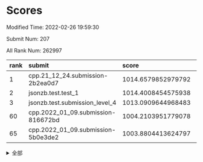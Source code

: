 # Scores

Modified Time: 2022-02-26 19:59:30

Submit Num: 207

All Rank Num: 262997

| rank |               submit               |       score        |       sigma        | pk_num |
| :--- | :--------------------------------- | :----------------- | :----------------- | :----- |
| 1    | cpp.21_12_24.submission-2b2ea0d7   | 1014.6579852979792 | 0.8557282067549331 | 5080   |
| 2    | jsonzb.test.test_1                 | 1014.4008454575938 | 0.8814640537949473 | 5084   |
| 3    | jsonzb.test.submission_level_4     | 1013.0909644968483 | 0.8048077209428536 | 5077   |
| 60   | cpp.2022_01_09.submission-816672bd | 1004.2103951779078 | 0.7022522143842044 | 5081   |
| 65   | cpp.2022_01_09.submission-5b0e3de2 | 1003.8804413624797 | 0.7112790797123075 | 5076   |


<details>
<summary>全部</summary>

| rank |                 submit                 |       score        |       sigma        | pk_num |
| :--- | :------------------------------------- | :----------------- | :----------------- | :----- |
| 1    | cpp.21_12_24.submission-2b2ea0d7       | 1014.6579852979792 | 0.8557282067549331 | 5080   |
| 2    | jsonzb.test.test_1                     | 1014.4008454575938 | 0.8814640537949473 | 5084   |
| 3    | jsonzb.test.submission_level_4         | 1013.0909644968483 | 0.8048077209428536 | 5077   |
| 4    | gobigger.level_3.submission_level_3_29 | 1011.9403200889076 | 0.7729476463373293 | 5080   |
| 5    | gobigger.level_3.submission_level_3_47 | 1011.509026694573  | 0.771371468492086  | 5088   |
| 6    | gobigger.level_3.submission_level_3_34 | 1011.3119908934901 | 0.7926848276865224 | 5087   |
| 7    | gobigger.level_3.submission_level_3_27 | 1011.0935990601895 | 0.7733053153015335 | 5080   |
| 8    | gobigger.level_3.submission_level_3_46 | 1011.0586070156303 | 0.7767096690639345 | 5079   |
| 9    | gobigger.level_3.submission_level_3_4  | 1010.9806813652212 | 0.7656352234457537 | 5080   |
| 10   | gobigger.level_3.submission_level_3_35 | 1010.8652936114894 | 0.7575827238478426 | 5081   |
| 11   | gobigger.level_3.submission_level_3_38 | 1010.7263941389755 | 0.7527100408643602 | 5082   |
| 12   | gobigger.level_3.submission_level_3_8  | 1010.7145423061703 | 0.7700925732809552 | 5083   |
| 13   | gobigger.level_3.submission_level_3_2  | 1010.6793207626678 | 0.7747321692797006 | 5084   |
| 14   | gobigger.level_3.submission_level_3_15 | 1010.6268683392523 | 0.7692251079626597 | 5078   |
| 15   | gobigger.level_3.submission_level_3_19 | 1010.5939236768263 | 0.7525023881993931 | 5082   |
| 16   | gobigger.level_3.submission_level_3_5  | 1010.5935780434423 | 0.7557714681965135 | 5080   |
| 17   | gobigger.level_3.submission_level_3_32 | 1010.5587194821226 | 0.7715243574590666 | 5082   |
| 18   | gobigger.level_3.submission_level_3_14 | 1010.4520572091677 | 0.7662189579676492 | 5083   |
| 19   | gobigger.level_3.submission_level_3_3  | 1010.3997433694248 | 0.7535011139142845 | 5080   |
| 20   | gobigger.level_3.submission_level_3_17 | 1010.3924723538933 | 0.7748166135915516 | 5083   |
| 21   | gobigger.level_3.submission_level_3_28 | 1010.378232202574  | 0.7570065466247731 | 5082   |
| 22   | gobigger.level_3.submission_level_3_36 | 1010.3604145263602 | 0.7663338985437465 | 5080   |
| 23   | gobigger.level_3.submission_level_3_26 | 1010.3176104963264 | 0.76983535863365   | 5080   |
| 24   | gobigger.level_3.submission_level_3_12 | 1010.2193641065295 | 0.7785496022690038 | 5084   |
| 25   | gobigger.level_3.submission_level_3_23 | 1010.1304517676065 | 0.7491132861726131 | 5079   |
| 26   | gobigger.level_3.submission_level_3_11 | 1010.0305680323481 | 0.7344046672014045 | 5084   |
| 27   | gobigger.level_3.submission_level_3_41 | 1009.9407366267098 | 0.7585055612084879 | 5081   |
| 28   | gobigger.level_3.submission_level_3_37 | 1009.8833744742452 | 0.7550509038037022 | 5086   |
| 29   | gobigger.level_3.submission_level_3_20 | 1009.8765007474409 | 0.7623298998752805 | 5085   |
| 30   | gobigger.level_3.submission_level_3_9  | 1009.8246803140221 | 0.7463520787902517 | 5078   |
| 31   | gobigger.level_3.submission_level_3_21 | 1009.8068582817587 | 0.7595439119358164 | 5079   |
| 32   | gobigger.level_3.submission_level_3_33 | 1009.625971644701  | 0.7749853865883842 | 5079   |
| 33   | gobigger.level_3.submission_level_3_39 | 1009.6163681785365 | 0.7614449566575819 | 5082   |
| 34   | gobigger.level_3.submission_level_3_10 | 1009.5688804082837 | 0.7365749772777439 | 5083   |
| 35   | gobigger.level_3.submission_level_3_42 | 1009.5471323542399 | 0.7673354071079339 | 5082   |
| 36   | gobigger.level_3.submission_level_3_18 | 1009.5381706186478 | 0.7552800902841595 | 5084   |
| 37   | gobigger.level_3.submission_level_3_44 | 1009.5123129508147 | 0.7462483835154348 | 5087   |
| 38   | gobigger.level_3.submission_level_3_1  | 1009.4945890190498 | 0.759724024576776  | 5085   |
| 39   | gobigger.level_3.submission_level_3_31 | 1009.4848443316982 | 0.7817703845598212 | 5076   |
| 40   | gobigger.level_3.submission_level_3_40 | 1009.4428636672818 | 0.775302004779203  | 5082   |
| 41   | gobigger.level_3.submission_level_3_45 | 1009.3704401390214 | 0.7540071411402693 | 5091   |
| 42   | gobigger.level_3.submission_level_3_48 | 1009.1441236905598 | 0.7365500774360229 | 5083   |
| 43   | gobigger.level_3.submission_level_3_22 | 1009.1003693403006 | 0.7517711041662666 | 5083   |
| 44   | gobigger.level_3.submission_level_3_0  | 1009.0632462012042 | 0.7578957424348859 | 5084   |
| 45   | gobigger.level_3.submission_level_3_25 | 1009.0401684219838 | 0.7432107168526859 | 5078   |
| 46   | gobigger.level_3.submission_level_3_13 | 1008.9360403758066 | 0.7617533370472576 | 5083   |
| 47   | gobigger.level_3.submission_level_3_49 | 1008.853600287602  | 0.7342089141753604 | 5083   |
| 48   | gobigger.level_3.submission_level_3_43 | 1008.7530843862638 | 0.7443212465800179 | 5083   |
| 49   | gobigger.level_3.submission_level_3_30 | 1008.6972060611756 | 0.7277225187820703 | 5083   |
| 50   | gobigger.level_3.submission_level_3_6  | 1008.6632338009802 | 0.7422565792047394 | 5082   |
| 51   | gobigger.level_3.submission_level_3_24 | 1008.626469064273  | 0.7460033804740634 | 5084   |
| 52   | gobigger.level_3.submission_level_3_16 | 1008.6185758598367 | 0.7581058323551597 | 5083   |
| 53   | gobigger.level_3.submission_level_3_7  | 1008.1226474108727 | 0.7282536894957098 | 5083   |
| 54   | gobigger.level_1.submission_level_1_26 | 1004.8273018244545 | 0.7188950439071013 | 5081   |
| 55   | gobigger.level_1.submission_level_1_14 | 1004.6806043878345 | 0.7135940649667979 | 5081   |
| 56   | gobigger.level_1.submission_level_1_4  | 1004.604468487045  | 0.7228544457048937 | 5085   |
| 57   | gobigger.level_1.submission_level_1_15 | 1004.5041709403685 | 0.7137902978346138 | 5080   |
| 58   | gobigger.level_1.submission_level_1_2  | 1004.3290365330027 | 0.7149157696915571 | 5081   |
| 59   | gobigger.level_1.submission_level_1_1  | 1004.3149297505698 | 0.7109069916098818 | 5079   |
| 60   | cpp.2022_01_09.submission-816672bd     | 1004.2103951779078 | 0.7022522143842044 | 5081   |
| 61   | gobigger.level_1.submission_level_1_45 | 1004.1719584457912 | 0.7076727852484137 | 5087   |
| 62   | gobigger.level_1.submission_level_1_29 | 1004.1116146562136 | 0.7165114583063131 | 5078   |
| 63   | gobigger.level_1.submission_level_1_46 | 1004.0918545776842 | 0.7166546850868897 | 5080   |
| 64   | gobigger.level_1.submission_level_1_37 | 1003.8943117256738 | 0.7191561229606963 | 5081   |
| 65   | cpp.2022_01_09.submission-5b0e3de2     | 1003.8804413624797 | 0.7112790797123075 | 5076   |
| 66   | gobigger.level_1.submission_level_1_47 | 1003.8243682889522 | 0.7178722655662326 | 5078   |
| 67   | gobigger.level_1.submission_level_1_7  | 1003.7733744907181 | 0.7114387360045559 | 5085   |
| 68   | gobigger.level_1.submission_level_1_27 | 1003.7229929705302 | 0.7237943370933972 | 5079   |
| 69   | gobigger.level_1.submission_level_1_3  | 1003.6960862952176 | 0.7107481259721704 | 5081   |
| 70   | gobigger.level_1.submission_level_1_41 | 1003.6653878134734 | 0.7197328724359725 | 5082   |
| 71   | gobigger.level_1.submission_level_1_33 | 1003.6451542057474 | 0.7201530945741197 | 5082   |
| 72   | gobigger.level_1.submission_level_1_42 | 1003.6385863135139 | 0.7091106426142486 | 5086   |
| 73   | gobigger.level_1.submission_level_1_19 | 1003.6168086843642 | 0.7121323462556678 | 5087   |
| 74   | gobigger.level_1.submission_level_1_6  | 1003.5791200275455 | 0.7181436929092997 | 5080   |
| 75   | gobigger.level_1.submission_level_1_35 | 1003.5291348774208 | 0.7175972464025089 | 5086   |
| 76   | gobigger.level_1.submission_level_1_21 | 1003.5212906817206 | 0.7118914026686054 | 5078   |
| 77   | gobigger.level_1.submission_level_1_5  | 1003.480889207165  | 0.7145430042129719 | 5076   |
| 78   | gobigger.level_1.submission_level_1_17 | 1003.4658689868667 | 0.720450738655555  | 5086   |
| 79   | gobigger.level_1.submission_level_1_32 | 1003.4379599450316 | 0.7077337658293594 | 5083   |
| 80   | gobigger.level_1.submission_level_1_12 | 1003.3444613770805 | 0.717048346252883  | 5081   |
| 81   | gobigger.level_1.submission_level_1_49 | 1003.309659334457  | 0.7219718757105272 | 5079   |
| 82   | gobigger.level_1.submission_level_1_43 | 1003.246259719287  | 0.7086713353687412 | 5076   |
| 83   | gobigger.level_1.submission_level_1_0  | 1003.2199922390816 | 0.7212270386857729 | 5081   |
| 84   | gobigger.level_1.submission_level_1_22 | 1003.1912721238318 | 0.7117446530632741 | 5083   |
| 85   | gobigger.level_1.submission_level_1_30 | 1003.1777817495371 | 0.7176124474489181 | 5081   |
| 86   | gobigger.level_1.submission_level_1_13 | 1003.1708015868678 | 0.7233503115694001 | 5073   |
| 87   | gobigger.level_1.submission_level_1_31 | 1003.1408415249117 | 0.7136511848856038 | 5077   |
| 88   | gobigger.level_1.submission_level_1_38 | 1003.1329901031089 | 0.7082688716744303 | 5086   |
| 89   | gobigger.level_1.submission_level_1_23 | 1003.0304978030327 | 0.723270248231842  | 5081   |
| 90   | gobigger.level_1.submission_level_1_16 | 1002.9928658063337 | 0.7331843313277839 | 5082   |
| 91   | gobigger.level_1.submission_level_1_8  | 1002.9576720334919 | 0.7234076396642739 | 5080   |
| 92   | gobigger.level_1.submission_level_1_9  | 1002.9270389882462 | 0.7208793591495952 | 5082   |
| 93   | gobigger.level_1.submission_level_1_39 | 1002.8545875057608 | 0.7182995515433825 | 5082   |
| 94   | gobigger.level_1.submission_level_1_18 | 1002.8446633797073 | 0.720828023139368  | 5078   |
| 95   | gobigger.level_1.submission_level_1_25 | 1002.7645908919102 | 0.7102916326790562 | 5081   |
| 96   | gobigger.level_1.submission_level_1_34 | 1002.7433549790987 | 0.715954787286023  | 5082   |
| 97   | gobigger.level_1.submission_level_1_10 | 1002.7192405468886 | 0.7085342640614807 | 5083   |
| 98   | gobigger.level_1.submission_level_1_20 | 1002.5610998156976 | 0.7156366987544495 | 5086   |
| 99   | gobigger.level_1.submission_level_1_36 | 1002.5405687296231 | 0.7196780914264272 | 5078   |
| 100  | gobigger.level_1.submission_level_1_40 | 1002.4503014834678 | 0.7145440891284277 | 5087   |
| 101  | gobigger.level_1.submission_level_1_44 | 1002.3572401246537 | 0.7104956485348268 | 5083   |
| 102  | gobigger.level_1.submission_level_1_24 | 1002.0943583287186 | 0.7147762170527486 | 5080   |
| 103  | gobigger.level_1.submission_level_1_28 | 1002.0001094207106 | 0.7188938944926525 | 5079   |
| 104  | gobigger.level_1.submission_level_1_48 | 1001.8987701390145 | 0.7141220690210794 | 5081   |
| 105  | gobigger.level_1.submission_level_1_11 | 1001.0748828172085 | 0.708592900648472  | 5083   |
| 106  | gobigger.random.submission_random_41   | 997.967248848724   | 0.7126247323953022 | 5084   |
| 107  | gobigger.random.submission_random_47   | 997.3703039947833  | 0.7045382750667133 | 5084   |
| 108  | gobigger.random.submission_random_28   | 997.2186423543737  | 0.7114886507623251 | 5085   |
| 109  | gobigger.random.submission_random_45   | 997.1666869055821  | 0.7040479302595686 | 5086   |
| 110  | gobigger.random.submission_random_35   | 996.9801874592582  | 0.7037958679887301 | 5076   |
| 111  | gobigger.random.submission_random_2    | 996.9601704419903  | 0.7099610923267415 | 5083   |
| 112  | gobigger.random.submission_random_15   | 996.6640454028407  | 0.6988202110565521 | 5083   |
| 113  | gobigger.random.submission_random_1    | 996.6051162019544  | 0.7006180168608817 | 5080   |
| 114  | gobigger.random.submission_random_10   | 996.5144364940236  | 0.7046583782960922 | 5086   |
| 115  | gobigger.random.submission_random_25   | 996.4936373462145  | 0.7119268821987855 | 5082   |
| 116  | gobigger.random.submission_random_20   | 996.4536809557607  | 0.7146152326400854 | 5085   |
| 117  | gobigger.random.submission_random_22   | 996.4200940566546  | 0.7258715454341609 | 5084   |
| 118  | gobigger.random.submission_random_9    | 996.353435910067   | 0.7025914857843578 | 5086   |
| 119  | gobigger.random.submission_random_26   | 996.2604286636675  | 0.7124897253988747 | 5079   |
| 120  | gobigger.random.submission_random_33   | 996.1957020541684  | 0.7141319743167913 | 5082   |
| 121  | gobigger.random.submission_random_34   | 996.1734271726643  | 0.7283072915299597 | 5079   |
| 122  | gobigger.random.submission_random_19   | 996.167127155645   | 0.7349090772090291 | 5085   |
| 123  | gobigger.random.submission_random_21   | 996.1429168841992  | 0.7210605835269704 | 5084   |
| 124  | gobigger.random.submission_random_32   | 996.1361185435898  | 0.7090293912305119 | 5082   |
| 125  | gobigger.random.submission_random_24   | 996.1283772123999  | 0.7065447446095586 | 5083   |
| 126  | gobigger.random.submission_random_0    | 996.1131040585827  | 0.725503096455421  | 5080   |
| 127  | gobigger.random.submission_random_4    | 996.0858154275433  | 0.7110175021472503 | 5083   |
| 128  | gobigger.random.submission_random_8    | 996.0511844270328  | 0.7006945552892002 | 5083   |
| 129  | gobigger.random.submission_random_36   | 996.0457310996364  | 0.7056661546639552 | 5082   |
| 130  | gobigger.random.submission_random_6    | 996.0431662317864  | 0.7114230349674308 | 5081   |
| 131  | gobigger.random.submission_random_44   | 995.9351766700427  | 0.7106997630866551 | 5078   |
| 132  | gobigger.random.submission_random_37   | 995.904842971945   | 0.7143485835616699 | 5082   |
| 133  | gobigger.random.submission_random_48   | 995.8871230923706  | 0.7091855242975953 | 5086   |
| 134  | gobigger.random.submission_random_42   | 995.8694156040228  | 0.716851952640308  | 5084   |
| 135  | gobigger.random.submission_random_13   | 995.8346096070051  | 0.7203281748166954 | 5084   |
| 136  | gobigger.random.submission_random_30   | 995.7373793591192  | 0.7014725352811544 | 5082   |
| 137  | gobigger.random.submission_random_18   | 995.7041029859836  | 0.702861797573975  | 5090   |
| 138  | gobigger.random.submission_random_43   | 995.6912659971716  | 0.7010609356973081 | 5083   |
| 139  | gobigger.random.submission_random_27   | 995.6815238512734  | 0.7076033995874553 | 5084   |
| 140  | gobigger.random.submission_random_29   | 995.637820357844   | 0.7079174913484223 | 5086   |
| 141  | gobigger.random.submission_random_11   | 995.6148995342016  | 0.7152611573802322 | 5083   |
| 142  | gobigger.random.submission_random_49   | 995.60134010826    | 0.709712481932907  | 5076   |
| 143  | gobigger.random.submission_random_12   | 995.539964836864   | 0.7108908954572029 | 5086   |
| 144  | gobigger.random.submission_random_39   | 995.4908090260176  | 0.701753883322513  | 5080   |
| 145  | gobigger.random.submission_random_46   | 995.2669421266893  | 0.7166757579977221 | 5085   |
| 146  | gobigger.random.submission_random_7    | 995.2641946093568  | 0.7198239118775971 | 5082   |
| 147  | gobigger.random.submission_random_38   | 995.2461225198041  | 0.7123139565996726 | 5081   |
| 148  | gobigger.random.submission_random_31   | 995.1982134748791  | 0.7032903251063279 | 5080   |
| 149  | gobigger.random.submission_random_14   | 995.1598500785899  | 0.7072775306305983 | 5077   |
| 150  | gobigger.random.submission_random_23   | 995.1589088580606  | 0.7343997837495104 | 5079   |
| 151  | gobigger.random.submission_random_40   | 994.9684459778593  | 0.7194920048864963 | 5082   |
| 152  | gobigger.random.submission_random_16   | 994.8754956488992  | 0.7082900545972259 | 5084   |
| 153  | gobigger.random.submission_random_17   | 994.84118007429    | 0.7090546320723631 | 5082   |
| 154  | gobigger.random.submission_random_3    | 994.6500817905168  | 0.6991639800727426 | 5080   |
| 155  | gobigger.random.submission_random_5    | 994.5872084622729  | 0.7142045182321731 | 5085   |
| 156  | gobigger.level_2.submission_level_2_28 | 994.5469207407348  | 0.7273204856975654 | 5083   |
| 157  | gobigger.level_2.submission_level_2_35 | 994.467018406808   | 0.7236909060449179 | 5087   |
| 158  | gobigger.level_2.submission_level_2_26 | 993.8734849486738  | 0.727841243031514  | 5084   |
| 159  | gobigger.level_2.submission_level_2_13 | 993.4451485672917  | 0.7515165439310741 | 5086   |
| 160  | gobigger.level_2.submission_level_2_0  | 993.2322169455957  | 0.7353335789924896 | 5084   |
| 161  | gobigger.level_2.submission_level_2_1  | 993.021229163355   | 0.7418585488577523 | 5085   |
| 162  | gobigger.level_2.submission_level_2_19 | 993.0195941748904  | 0.7317213840882395 | 5084   |
| 163  | gobigger.level_2.submission_level_2_4  | 992.9738575123553  | 0.7471920811159224 | 5083   |
| 164  | gobigger.level_2.submission_level_2_23 | 992.8102389019408  | 0.7496043161972461 | 5082   |
| 165  | gobigger.level_2.submission_level_2_3  | 992.7499776674218  | 0.7469955741636014 | 5082   |
| 166  | gobigger.level_2.submission_level_2_44 | 992.602732937444   | 0.7462112367796884 | 5083   |
| 167  | gobigger.level_2.submission_level_2_34 | 992.5732187141207  | 0.7513945105878078 | 5084   |
| 168  | gobigger.level_2.submission_level_2_14 | 992.4558664604201  | 0.7478491240028419 | 5079   |
| 169  | gobigger.level_2.submission_level_2_46 | 992.4346626889231  | 0.750438010405331  | 5086   |
| 170  | gobigger.level_2.submission_level_2_9  | 992.4196213886554  | 0.7394710419263586 | 5082   |
| 171  | gobigger.level_2.submission_level_2_42 | 992.3292658705279  | 0.748169230083307  | 5085   |
| 172  | gobigger.level_2.submission_level_2_40 | 992.3277096404561  | 0.7512815984217699 | 5085   |
| 173  | gobigger.level_2.submission_level_2_5  | 992.3185794079582  | 0.7405395820372657 | 5083   |
| 174  | gobigger.level_2.submission_level_2_7  | 992.206623716363   | 0.7751182515972969 | 5080   |
| 175  | gobigger.level_2.submission_level_2_37 | 992.1957542273102  | 0.7518200941932872 | 5080   |
| 176  | gobigger.level_2.submission_level_2_10 | 992.1559247694312  | 0.7408345349666152 | 5083   |
| 177  | gobigger.level_2.submission_level_2_15 | 992.1413831889245  | 0.7387721994384928 | 5084   |
| 178  | gobigger.level_2.submission_level_2_2  | 992.1146657735193  | 0.75764606232284   | 5082   |
| 179  | gobigger.level_2.submission_level_2_24 | 992.0967048471134  | 0.7408779526684826 | 5080   |
| 180  | gobigger.level_2.submission_level_2_21 | 992.0952713968504  | 0.7354015010204008 | 5083   |
| 181  | gobigger.level_2.submission_level_2_20 | 992.0789138193654  | 0.7417326253996028 | 5082   |
| 182  | gobigger.level_2.submission_level_2_11 | 992.0321889482884  | 0.7345894514780088 | 5081   |
| 183  | gobigger.level_2.submission_level_2_33 | 991.9979242696002  | 0.7384576267895201 | 5083   |
| 184  | gobigger.level_2.submission_level_2_45 | 991.9281254290721  | 0.7478297620266711 | 5079   |
| 185  | gobigger.level_2.submission_level_2_29 | 991.9263797798582  | 0.7408059328317793 | 5079   |
| 186  | gobigger.level_2.submission_level_2_48 | 991.8365325635756  | 0.768195333476384  | 5086   |
| 187  | gobigger.level_2.submission_level_2_41 | 991.7487795548005  | 0.7514798946315686 | 5081   |
| 188  | gobigger.level_2.submission_level_2_18 | 991.7238960330538  | 0.7447640294619816 | 5083   |
| 189  | gobigger.level_2.submission_level_2_27 | 991.623716799059   | 0.7374672894851534 | 5082   |
| 190  | gobigger.level_2.submission_level_2_17 | 991.6080962267098  | 0.7423420165406667 | 5080   |
| 191  | gobigger.level_2.submission_level_2_30 | 991.6050610869895  | 0.736078143733141  | 5079   |
| 192  | gobigger.level_2.submission_level_2_8  | 991.5692807546739  | 0.7329066162591414 | 5081   |
| 193  | gobigger.level_2.submission_level_2_47 | 991.503322754376   | 0.7502530395497381 | 5081   |
| 194  | gobigger.level_2.submission_level_2_32 | 991.3922876659801  | 0.754562808772923  | 5084   |
| 195  | gobigger.level_2.submission_level_2_39 | 991.3573767553844  | 0.7503823939571725 | 5077   |
| 196  | gobigger.level_2.submission_level_2_25 | 991.2991762816159  | 0.7699559799224192 | 5083   |
| 197  | gobigger.level_2.submission_level_2_43 | 991.2396687695882  | 0.7603547016468882 | 5080   |
| 198  | gobigger.level_2.submission_level_2_38 | 991.0265787246547  | 0.7541678207379737 | 5087   |
| 199  | gobigger.level_2.submission_level_2_16 | 991.0091204682299  | 0.7429631712521968 | 5079   |
| 200  | gobigger.level_2.submission_level_2_6  | 990.9593902103721  | 0.7590511145792734 | 5076   |
| 201  | gobigger.level_2.submission_level_2_36 | 990.9184195383826  | 0.7481915533809758 | 5078   |
| 202  | gobigger.level_2.submission_level_2_49 | 990.7915559435222  | 0.7618331809756644 | 5085   |
| 203  | gobigger.level_2.submission_level_2_12 | 990.7535264405143  | 0.74997953124609   | 5081   |
| 204  | gobigger.level_2.submission_level_2_31 | 990.6263387563175  | 0.7739505173513984 | 5088   |
| 205  | gobigger.level_2.submission_level_2_22 | 990.2734289803653  | 0.7574457376603176 | 5081   |
| 206  | gobigger.none.submission_none_0        | 978.8883418405014  | 1.2681604755953386 | 5085   |
| 207  | gobigger.none.submission_none_1        | 977.2634922623434  | 1.430276491224727  | 5085   |

</details>